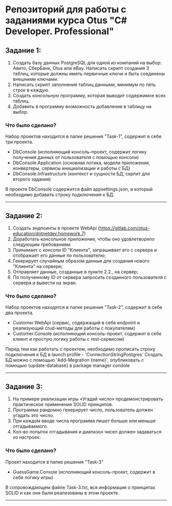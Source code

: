 # Репозиторий для работы с заданиями курса Otus "C# Developer. Professional"


## Задание 1:
1. Создать базу данных PostgreSQL для одной из компаний на выбор: Авито, СберБанк, Otus или eBay. 
Написать скрипт создания 3 таблиц, которые должны иметь первичные ключи и быть соединены внешними ключами.
2. Написать скрипт заполнения таблиц данными, минимум по пять строк в каждую.
3. Создать консольную программу, которая выводит содержимое всех таблиц.
4. Добавить в программу возможность добавления в таблицу на выбор.

### Что было сделано?

Набор проектов находится в папке решения "Task-1", содержит в себе три проекта.
- DbConsole (исполняющий консоль-проект, содержит логику получения данных от пользователя с помощью консоли)
- DbConsole.Application (основная логика, модели приложения, конвертеры, сервисы инициализации и работы с БД)
- DbConsole.Infrastructure (контекст и сущности БД, скрпит для второго задания)

В проекте DbConsole содержится файл appsettings.json, в который необходимо добавить строку подключения к БД.

---

## Задание 2:
1. Создать эндпоинты в проекте WebApi (https://gitlab.com/otus-education/dotnetdev.homework.7)
2. Доработать консольное приложение, чтобы оно удовлетворяло следующим требованиям:
3. Принимает с консоли ID "Клиента", запрашивает его с сервера и отображает его данные по пользователю;
4. Генерирует случайным образом данные для создания нового "Клиента" на сервере;
5. Отправляет данные, созданные в пункте 2.2., на сервер;
6. По полученному ID от сервера запросить созданного пользователя с сервера и вывести на экран.

### Что было сделано?

Набор проектов находится в папке решения "Task-2", содержит в себе два проекта.
- Customer.WebApi (сервис, содержащий в себе endpoint и реализующий crud-методы для работы с покупателям)
- Customer.Console (исполняющий консоль-проект, содержит в себе клиент и простую логику работы с rest-сервисом)

Перед тем как работать с проектом, необходимо прописать строку подключения к БД в launch profile - 'ConnectionStringPostgres'
Создать БД можно с помощью 'Add-Megration {name}', опубликовать с помощью {update-database} в package manager condole

---

## Задание 3:
1. На примере реализации игры «Угадай число» продемонстрировать практическое применение SOLID принципов.
2. Программа рандомно генерирует число, пользователь должен угадать это число. 
3. При каждом вводе числа программа пишет больше или меньше отгадываемого. 
4. Кол-во попыток отгадывания и диапазон чисел должен задаваться из настроек.

### Что было сделано?

Проект находится в папке решения "Task-3"
- GuessGame.Console (исполняющий консоль-проект, содержит в себе логику игры)

В сопровождающем файле Task-3.txt, вся информация о принципах SOLID и как они были реализованы в этом проекте.

---

